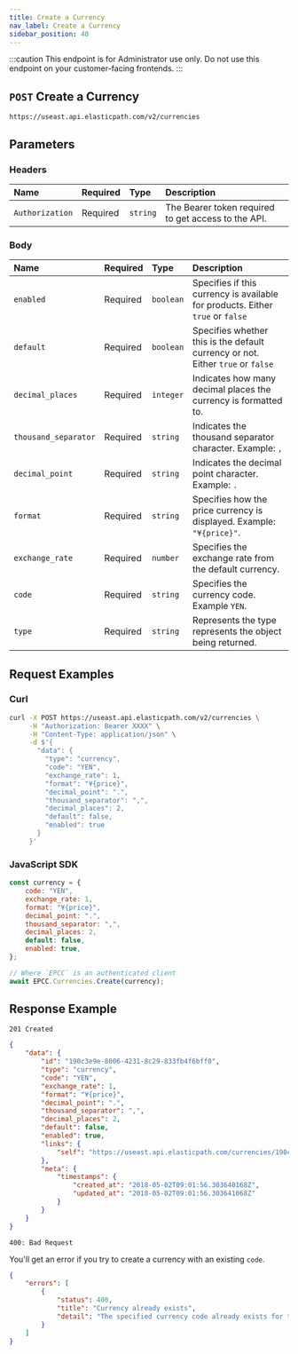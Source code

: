 ```yaml
---
title: Create a Currency
nav_label: Create a Currency
sidebar_position: 40
---
```


:::caution
This endpoint is for Administrator use only. Do not use this endpoint on your customer-facing frontends.
:::

## `POST` Create a Currency

```http
https://useast.api.elasticpath.com/v2/currencies
```

## Parameters

### Headers

| Name | Required | Type | Description |
| :--- | :--- | :--- | :--- |
| `Authorization` | Required | `string` | The Bearer token required to get access to the API. |

### Body

| Name | Required | Type | Description                                                                      |
| :--- | :--- | :--- |:---------------------------------------------------------------------------------|
| `enabled` | Required | `boolean` | Specifies if this currency is available for products. Either `true` or `false`   |
| `default` | Required | `boolean` | Specifies whether this is the default currency or not. Either `true` or `false`  |
| `decimal_places` | Required | `integer`  | Indicates how many decimal places the currency is formatted to.                  |
| `thousand_separator` | Required | `string`  | Indicates the thousand separator character. Example: `,`                         |
| `decimal_point` | Required | `string`  | Indicates the decimal point character. Example: `.`                              |
| `format` | Required | `string`  | Specifies how the price currency is displayed. Example: `"¥{price}"`.            |
| `exchange_rate` | Required | `number` | Specifies the exchange rate from the default currency.                           |
| `code` | Required | `string`  | Specifies the currency code. Example `YEN`.                                      |
| `type` | Required | `string`  | Represents the type represents the object being returned.                        |

## Request Examples

### Curl

```bash
curl -X POST https://useast.api.elasticpath.com/v2/currencies \
     -H "Authorization: Bearer XXXX" \
     -H "Content-Type: application/json" \
     -d $'{
       "data": {
         "type": "currency",
         "code": "YEN",
         "exchange_rate": 1,
         "format": "¥{price}",
         "decimal_point": ".",
         "thousand_separator": ",",
         "decimal_places": 2,
         "default": false,
         "enabled": true
       }
     }'
```

### JavaScript SDK

```javascript
const currency = {
    code: "YEN",
    exchange_rate: 1, 
    format: "¥{price}",
    decimal_point: ".",
    thousand_separator: ",",
    decimal_places: 2,
    default: false,
    enabled: true,
};

// Where `EPCC` is an authenticated client
await EPCC.Currencies.Create(currency);
```

## Response Example

`201 Created`

```json
{
    "data": {
        "id": "190c3e9e-8006-4231-8c29-833fb4f6bff0",
        "type": "currency",
        "code": "YEN",
        "exchange_rate": 1,
        "format": "¥{price}",
        "decimal_point": ".",
        "thousand_separator": ",",
        "decimal_places": 2,
        "default": false,
        "enabled": true,
        "links": {
            "self": "https://useast.api.elasticpath.com/currencies/190c3e9e-8006-4231-8c29-833fb4f6bff0"
        },
        "meta": {
            "timestamps": {
                "created_at": "2018-05-02T09:01:56.303640168Z",
                "updated_at": "2018-05-02T09:01:56.303641068Z"
            }
        }
    }
}
```

`400: Bad Request`

You'll get an error if you try to create a currency with an existing `code`.

```json
{
    "errors": [
        {
            "status": 400,
            "title": "Currency already exists",
            "detail": "The specified currency code already exists for this store"
        }
    ]
}
```
